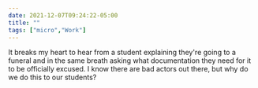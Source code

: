 ```yaml
---
date: 2021-12-07T09:24:22-05:00
title: ""
tags: ["micro","Work"]
---
```

It breaks my heart to hear from a student explaining they're going to a funeral and in the same breath asking what documentation they need for it to be officially excused. I know there are bad actors out there, but why do we do this to our students?
